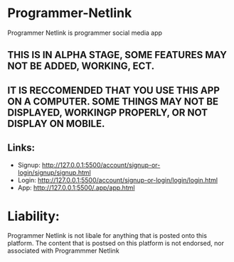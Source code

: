 # Programmer-Netlink
Programmer Netlink is programmer social media app

## THIS IS IN ALPHA STAGE, SOME FEATURES MAY NOT BE ADDED, WORKING, ECT.
## IT IS RECCOMENDED THAT YOU USE THIS APP ON A COMPUTER. SOME THINGS MAY NOT BE DISPLAYED, WORKINGP PROPERLY, OR NOT DISPLAY ON MOBILE.

## Links:
* Signup: http://127.0.0.1:5500/account/signup-or-login/signup/signup.html
* Login: http://127.0.0.1:5500/account/signup-or-login/login/login.html
* App: http://127.0.0.1:5500/.app/app.html


# Liability:

Programmer Netlink is not libale for anything that is posted onto this platform. The content that is postsed on this platform is not endorsed, nor associated with Programmmer Netlink 
